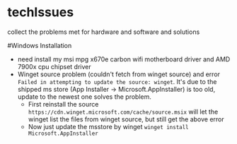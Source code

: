 # techIssues
collect the problems met for hardware and software and solutions

#Windows Installation
- need install my msi mpg x670e carbon wifi motherboard driver and AMD 7900x cpu chipset driver
- Winget source problem (couldn't fetch from winget source) and error `Failed in attempting to update the source: winget`. It's due to the shipped ms store (App Installer -> Microsoft.AppInstaller) is too old, update to the newest one solves the problem.
  - First reinstall the source `https://cdn.winget.microsoft.com/cache/source.msix` will let the winget list the files from winget source, but still get the above error
  - Now just update the msstore by winget `winget install Microsoft.AppInstaller`
